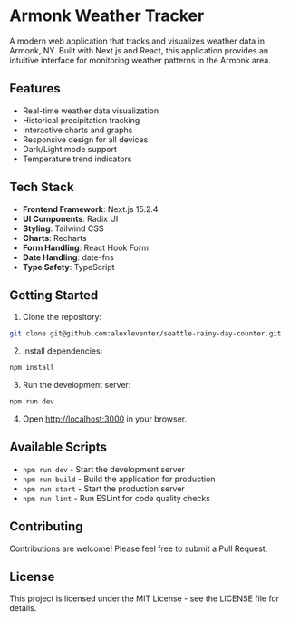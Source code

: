 # Armonk Weather Tracker

A modern web application that tracks and visualizes weather data in Armonk, NY. Built with Next.js and React, this application provides an intuitive interface for monitoring weather patterns in the Armonk area.

## Features

- Real-time weather data visualization
- Historical precipitation tracking
- Interactive charts and graphs
- Responsive design for all devices
- Dark/Light mode support
- Temperature trend indicators

## Tech Stack

- **Frontend Framework**: Next.js 15.2.4
- **UI Components**: Radix UI
- **Styling**: Tailwind CSS
- **Charts**: Recharts
- **Form Handling**: React Hook Form
- **Date Handling**: date-fns
- **Type Safety**: TypeScript

## Getting Started

1. Clone the repository:
```bash
git clone git@github.com:alexleventer/seattle-rainy-day-counter.git
```

2. Install dependencies:
```bash
npm install
```

3. Run the development server:
```bash
npm run dev
```

4. Open [http://localhost:3000](http://localhost:3000) in your browser.

## Available Scripts

- `npm run dev` - Start the development server
- `npm run build` - Build the application for production
- `npm run start` - Start the production server
- `npm run lint` - Run ESLint for code quality checks

## Contributing

Contributions are welcome! Please feel free to submit a Pull Request.

## License

This project is licensed under the MIT License - see the LICENSE file for details. 